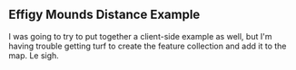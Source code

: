 ## Effigy Mounds Distance Example

I was going to try to put together a client-side example as well, but I'm having trouble getting turf to create the feature collection and add it to the map. Le sigh.